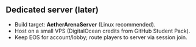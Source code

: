 
## Dedicated server (later)
- Build target: **AetherArenaServer** (Linux recommended).
- Host on a small VPS (DigitalOcean credits from GitHub Student Pack).
- Keep EOS for account/lobby; route players to server via session join.
